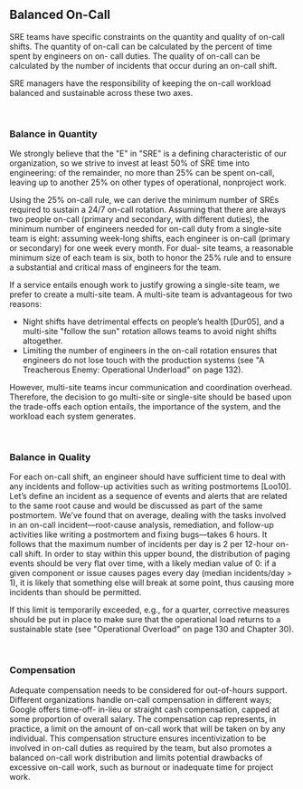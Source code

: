 ## **Balanced On-Call**

SRE teams have specific constraints on the quantity and quality of on-call shifts. The quantity of on-call can be calculated by the percent of time spent by engineers on on- call duties. The quality of on-call can be calculated by the number of incidents that occur during an on-call shift.

SRE managers have the responsibility of keeping the on-call workload balanced and sustainable across these two axes.

<br>

### **Balance in Quantity**

We strongly believe that the "E" in "SRE" is a defining characteristic of our organization, so we strive to invest at least 50% of SRE time into engineering: of the remainder, no more than 25% can be spent on-call, leaving up to another 25% on other types of operational, nonproject work.

Using the 25% on-call rule, we can derive the minimum number of SREs required to sustain a 24/7 on-call rotation. Assuming that there are always two people on-call (primary and secondary, with different duties), the minimum number of engineers needed for on-call duty from a single-site team is eight: assuming week-long shifts, each engineer is on-call (primary or secondary) for one week every month. For dual- site teams, a reasonable minimum size of each team is six, both to honor the 25% rule and to ensure a substantial and critical mass of engineers for the team.

If a service entails enough work to justify growing a single-site team, we prefer to create a multi-site team. A multi-site team is advantageous for two reasons:

* Night shifts have detrimental effects on people’s health [Dur05], and a multi-site "follow the sun" rotation allows teams to avoid night shifts altogether.
* Limiting the number of engineers in the on-call rotation ensures that engineers do not lose touch with the production systems (see "A Treacherous Enemy: Operational Underload" on page 132).

However, multi-site teams incur communication and coordination overhead. Therefore, the decision to go multi-site or single-site should be based upon the trade-offs each option entails, the importance of the system, and the workload each system generates.

<br>

### **Balance in Quality**

For each on-call shift, an engineer should have sufficient time to deal with any incidents and follow-up activities such as writing postmortems [Loo10]. Let’s define an incident as a sequence of events and alerts that are related to the same root cause and would be discussed as part of the same postmortem. We’ve found that on average, dealing with the tasks involved in an on-call incident—root-cause analysis, remediation, and follow-up activities like writing a postmortem and fixing bugs—takes 6 hours. It follows that the maximum number of incidents per day is 2 per 12-hour on- call shift. In order to stay within this upper bound, the distribution of paging events should be very flat over time, with a likely median value of 0: if a given component or issue causes pages every day (median incidents/day > 1), it is likely that something else will break at some point, thus causing more incidents than should be permitted.

If this limit is temporarily exceeded, e.g., for a quarter, corrective measures should be put in place to make sure that the operational load returns to a sustainable state (see "Operational Overload" on page 130 and Chapter 30).

<br>

### **Compensation**

Adequate compensation needs to be considered for out-of-hours support. Different organizations handle on-call compensation in different ways; Google offers time-off- in-lieu or straight cash compensation, capped at some proportion of overall salary. The compensation cap represents, in practice, a limit on the amount of on-call work that will be taken on by any individual. This compensation structure ensures incentivization to be involved in on-call duties as required by the team, but also promotes a balanced on-call work distribution and limits potential drawbacks of excessive on-call work, such as burnout or inadequate time for project work.
